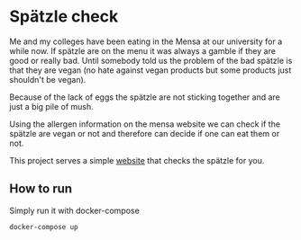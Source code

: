 # Spätzle check

Me and my colleges have been eating in the Mensa at our university for a while now. If spätzle are on the menu it was always a gamble if they are good or really bad. Until somebody told us the problem of the bad spätzle is that they are vegan (no hate against vegan products but some products just shouldn't be vegan). 


Because of the lack of eggs the spätzle are not sticking together and are just a big pile of mush.

Using the allergen information on the mensa website we can check if the spätzle are vegan or not and therefore can decide if one can eat them or not. 

This project serves a simple [website](spaetzle.traberph.de) that checks the spätzle for you.

## How to run
Simply run it with docker-compose

```
docker-compose up
```